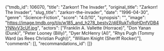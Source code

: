 {"tmdb_id": 106070, "title": "Zarkorr! The Invader", "original_title": "Zarkorr! The Invader", "slug_title": "zarkorr-the-invader", "date": "1996-04-30", "genre": "Science-Fiction", "score": "4.0/10", "synopsis": "", "image": "https://image.tmdb.org/t/p/w185_and_h278_bestv2/djERukTvRqHDnfVDB4YNNvV3cUf.jpg", "actors": ["Franklin A. Vallette (Horrace)", "Don Yanan (Dunk)", "Peter Looney (Billy)", "Dyer McHenry (Al)", "Rhys Pugh (Tommy Ward (as Rees Christian Pugh))", "William Knight (Sheriff Rocker)"], "comments": [], "recommandations_id": []}
